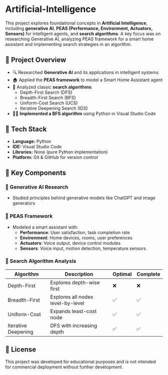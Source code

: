 # Artificial-Intelligence

This project explores foundational concepts in **Artificial Intelligence**, including **generative AI**, **PEAS (Performance, Environment, Actuators, Sensors)** for intelligent agents, and **search algorithms**. A key focus was on researching Generative AI, analyzing PEAS framework for a smart home assistant and implementing search strategies in an algorithm.


## 🧠 Project Overview

- 🔍 Researched **Generative AI** and its applications in intelligent systems
- 🏠 Applied the **PEAS framework** to model a Smart Home Assistant agent
- 🧮 Analyzed classic **search algorithms**:
  - Depth-First Search (DFS)
  - Breadth-First Search (BFS)
  - Uniform-Cost Search (UCS)
  - Iterative Deepening Search (IDS)
- 🧑‍💻 **Implemented a BFS algorithm** using Python in Visual Studio Code



## 🧰 Tech Stack

- **Language:** Python  
- **IDE:** Visual Studio Code  
- **Libraries:** None (pure Python implementation)  
- **Platform:** Git & GitHub for version control  



## 📌 Key Components

### 🔹 Generative AI Research
- Studied principles behind generative models like ChatGPT and image generators

### 🔹 PEAS Framework
- Modeled a smart assistant with:
  - **Performance**: User satisfaction, task completion rate
  - **Environment**: Home devices, rooms, user preferences
  - **Actuators**: Voice output, device control modules
  - **Sensors**: Voice input, motion detection, temperature sensors

### 🔹 Search Algorithm Analysis
| Algorithm | Description | Optimal | Complete |
|----------|-------------|---------|----------|
| Depth-First | Explores depth-wise first | ❌ | ❌ |
| Breadth-First | Explores all nodes level-by-level | ✅ | ✅ |
| Uniform-Cost | Expands least-cost node | ✅ | ✅ |
| Iterative Deepening | DFS with increasing depth | ✅ | ✅ |

## 📝 License

This project was developed for educational purposes and is not intended for commercial deployment without further development.
